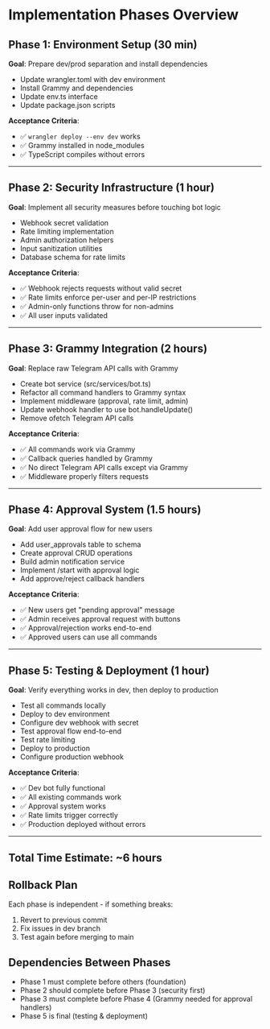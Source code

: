 # Implementation Phases Overview

## Phase 1: Environment Setup (30 min)
**Goal**: Prepare dev/prod separation and install dependencies

- Update wrangler.toml with dev environment
- Install Grammy and dependencies
- Update env.ts interface
- Update package.json scripts

**Acceptance Criteria**:
- ✅ `wrangler deploy --env dev` works
- ✅ Grammy installed in node_modules
- ✅ TypeScript compiles without errors

---

## Phase 2: Security Infrastructure (1 hour)
**Goal**: Implement all security measures before touching bot logic

- Webhook secret validation
- Rate limiting implementation
- Admin authorization helpers
- Input sanitization utilities
- Database schema for rate limits

**Acceptance Criteria**:
- ✅ Webhook rejects requests without valid secret
- ✅ Rate limits enforce per-user and per-IP restrictions
- ✅ Admin-only functions throw for non-admins
- ✅ All user inputs validated

---

## Phase 3: Grammy Integration (2 hours)
**Goal**: Replace raw Telegram API calls with Grammy

- Create bot service (src/services/bot.ts)
- Refactor all command handlers to Grammy syntax
- Implement middleware (approval, rate limit, admin)
- Update webhook handler to use bot.handleUpdate()
- Remove ofetch Telegram API calls

**Acceptance Criteria**:
- ✅ All commands work via Grammy
- ✅ Callback queries handled by Grammy
- ✅ No direct Telegram API calls except via Grammy
- ✅ Middleware properly filters requests

---

## Phase 4: Approval System (1.5 hours)
**Goal**: Add user approval flow for new users

- Add user_approvals table to schema
- Create approval CRUD operations
- Build admin notification service
- Implement /start with approval logic
- Add approve/reject callback handlers

**Acceptance Criteria**:
- ✅ New users get "pending approval" message
- ✅ Admin receives approval request with buttons
- ✅ Approval/rejection works end-to-end
- ✅ Approved users can use all commands

---

## Phase 5: Testing & Deployment (1 hour)
**Goal**: Verify everything works in dev, then deploy to production

- Test all commands locally
- Deploy to dev environment
- Configure dev webhook with secret
- Test approval flow end-to-end
- Test rate limiting
- Deploy to production
- Configure production webhook

**Acceptance Criteria**:
- ✅ Dev bot fully functional
- ✅ All existing commands work
- ✅ Approval system works
- ✅ Rate limits trigger correctly
- ✅ Production deployed without errors

---

## Total Time Estimate: ~6 hours

## Rollback Plan
Each phase is independent - if something breaks:
1. Revert to previous commit
2. Fix issues in dev branch
3. Test again before merging to main

## Dependencies Between Phases
- Phase 1 must complete before others (foundation)
- Phase 2 should complete before Phase 3 (security first)
- Phase 3 must complete before Phase 4 (Grammy needed for approval handlers)
- Phase 5 is final (testing & deployment)
